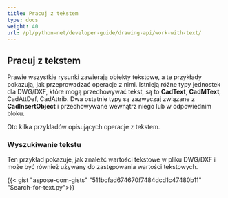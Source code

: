 ```yaml
---
title: Pracuj z tekstem
type: docs
weight: 40
url: /pl/python-net/developer-guide/drawing-api/work-with-text/
---
```


## **Pracuj z tekstem**

Prawie wszystkie rysunki zawierają obiekty tekstowe, a te przykłady pokazują, jak przeprowadzać operacje z nimi. 
Istnieją różne typy jednostek dla DWG/DXF, które mogą przechowywać tekst, są to **CadText**, **CadMText**, CadAttDef, CadAttrib. Dwa ostatnie typy są zazwyczaj związane 
z **CadInsertObject** i przechowywane wewnątrz niego lub w odpowiednim bloku.

Oto kilka przykładów opisujących operacje z tekstem.

### **Wyszukiwanie tekstu**

Ten przykład pokazuje, jak znaleźć wartości tekstowe w pliku DWG/DXF i może być również używany do zastępowania wartości tekstowych.

{{< gist "aspose-com-gists" "511bcfad674670f7484dcd1c47480b11" "Search-for-text.py">}}
